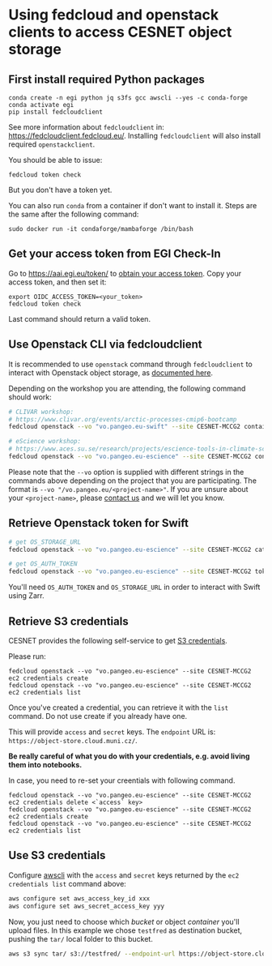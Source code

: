 # Using fedcloud and openstack clients to access CESNET object storage

## First install required Python packages

```
conda create -n egi python jq s3fs gcc awscli --yes -c conda-forge
conda activate egi
pip install fedcloudclient
```
See more information about `fedcloudclient` in: https://fedcloudclient.fedcloud.eu/. Installing `fedcloudclient` will also install required `openstackclient`.

You should be able to issue:
```
fedcloud token check
```

But you don't have a token yet.

You can also run `conda` from a container if don't want to install it. Steps are the same after the following command:
```
sudo docker run -it condaforge/mambaforge /bin/bash
```

## Get your access token from EGI Check-In

Go to https://aai.egi.eu/token/ to [obtain your access token](https://docs.egi.eu/users/aai/check-in/obtaining-tokens/token-portal/). Copy your access token, and then set it:

```
export OIDC_ACCESS_TOKEN=<your_token>
fedcloud token check
```

Last command should return a valid token.

## Use Openstack CLI via fedcloudclient

It is recommended to use `openstack` command through `fedcloudclient` to interact with
Openstack object storage, as [documented here](https://docs.egi.eu/users/data/storage/object-storage/#access-with-the-fedcloud-cli).

Depending on the workshop you are attending, the following command should work:
```bash
# CLIVAR workshop:
# https://www.clivar.org/events/arctic-processes-cmip6-bootcamp
fedcloud openstack --vo "vo.pangeo.eu-swift" --site CESNET-MCCG2 container list

# eScience workshop:
# https://www.aces.su.se/research/projects/escience-tools-in-climate-science-linking-observations-with-modelling/
fedcloud openstack --vo "vo.pangeo.eu-escience" --site CESNET-MCCG2 container list
```

Please note that the `--vo` option is supplied with different strings in the commands above depending on
the project that you are participating. The format is `--vo "/vo.pangeo.eu/<project-name>"`. If you are unsure
about your `<project-name>`, please [contact us](https://github.com/pangeo-data/pangeo-eosc/issues) and we will let you know.

## Retrieve Openstack token for Swift

```bash
# get OS_STORAGE_URL
fedcloud openstack --vo "vo.pangeo.eu-escience" --site CESNET-MCCG2 catalog show swift

# get OS_AUTH_TOKEN
fedcloud openstack --vo "vo.pangeo.eu-escience" --site CESNET-MCCG2 token issue -c id -f value
```

You'll need `OS_AUTH_TOKEN` and `OS_STORAGE_URL` in order to interact with Swift using Zarr.

## Retrieve S3 credentials

CESNET provides the following self-service to get
[S3 credentials](https://docs.platforms.cloud.e-infra.cz/en/docs/additional-information/object-storage#s3-credentials).

Please run:
```
fedcloud openstack --vo "vo.pangeo.eu-escience" --site CESNET-MCCG2 ec2 credentials create
fedcloud openstack --vo "vo.pangeo.eu-escience" --site CESNET-MCCG2 ec2 credentials list
```

Once you've created a credential, you can retrieve it with the `list` command. Do not use create if you already have one. 

This will provide `access` and `secret` keys. The `endpoint` URL is: `https://object-store.cloud.muni.cz/`.

__Be really careful of what you do with your credentials, e.g. avoid living them into notebooks.__

In case, you need to re-set your creentials with following command. 

```
fedcloud openstack --vo "vo.pangeo.eu-escience" --site CESNET-MCCG2 ec2 credentials delete <`access` key>
fedcloud openstack --vo "vo.pangeo.eu-escience" --site CESNET-MCCG2 ec2 credentials create
fedcloud openstack --vo "vo.pangeo.eu-escience" --site CESNET-MCCG2 ec2 credentials list
```

## Use S3 credentials

Configure [awscli](https://aws.amazon.com/cli/) with the `access` and `secret` keys returned by
the `ec2 credentials list` command above:

```bash
aws configure set aws_access_key_id xxx
aws configure set aws_secret_access_key yyy
```

Now, you just need to choose which _bucket_ or object _container_ you'll upload files. In this example
we chose `testfred` as destination bucket, pushing the `tar/` local folder to this bucket.

```bash
aws s3 sync tar/ s3://testfred/ --endpoint-url https://object-store.cloud.muni.cz
```
